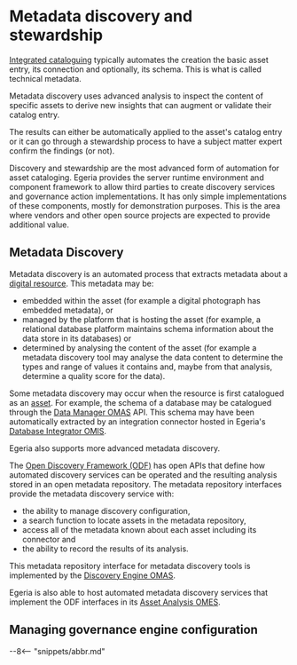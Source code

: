 <!-- SPDX-License-Identifier: CC-BY-4.0 -->
<!-- Copyright Contributors to the ODPi Egeria project 2019. -->

# Metadata discovery and stewardship

[Integrated cataloguing](./features/integrated-cataloguing) typically automates the creation the basic asset entry, its connection and optionally, its schema.  This is what is called technical metadata.

Metadata discovery uses advanced analysis to inspect the content of specific assets to derive new insights that can augment or validate their catalog entry.

The results can either be automatically applied to the asset's catalog entry or it can go through a stewardship process to have a subject matter expert confirm the findings (or not).

Discovery and stewardship are the most advanced form of automation for asset cataloging. Egeria provides the server runtime environment and component framework to allow third parties to create discovery services and governance action implementations. It has only simple implementations of these components, mostly for demonstration purposes. This is the area where vendors and other open source projects are expected to provide additional value.

## Metadata Discovery

Metadata discovery is an automated process that extracts metadata about a [digital resource](./concepts/resource). This metadata may be:

* embedded within the asset (for example a digital photograph has embedded metadata), or
* managed by the platform that is hosting the asset (for example, a relational database platform maintains schema information about the data store in its databases) or
* determined by analysing the content of the asset (for example a metadata discovery tool may analyse the data content to determine the types and range of values it contains and, maybe from that analysis, determine a quality score for the data).

Some metadata discovery may occur when the resource is first catalogued as an [asset](./concepts/asset). For example, the schema of a database may be catalogued through the [Data Manager OMAS](./services/omas/data-manager/overview) API. This schema may have been automatically extracted by an integration connector hosted in Egeria's [Database Integrator OMIS](./services/omis/database-integrator/overview).

Egeria also supports more advanced metadata discovery.

The [Open Discovery Framework (ODF)](./frameworks/odf/overview) has open APIs that define how automated discovery services can be operated and the resulting analysis stored in an open metadata repository. The metadata repository interfaces provide the metadata discovery service with:

 * the ability to manage discovery configuration,
 * a search function to locate assets in the metadata repository,
 * access all of the metadata known about each asset including its connector and
 * the ability to record the results of its analysis.

This metadata repository interface for metadata discovery tools is implemented by the [Discovery Engine OMAS](./services/omas/discovery-engine).

Egeria is also able to host automated metadata discovery services that implement the ODF interfaces in its [Asset Analysis OMES](./services/omes/asset-analysis).

## Managing governance engine configuration

--8<-- "snippets/abbr.md"
